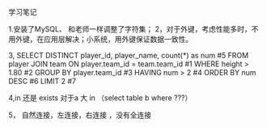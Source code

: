 学习笔记

1.安装了MySQL、 和老师一样调整了字符集；
2，对于外键，考虑性能多时，不用外键，在应用层解决；小系统，用外键保证数据一致性。

3,
SELECT DISTINCT player_id, player_name, count(*) as num  #5
FROM player JOIN team ON player.team_id = team.team_id   #1
WHERE height > 1.80                                      #2
GROUP BY player.team_id                                  #3
HAVING num > 2                                           #4
ORDER BY num DESC                                        #6
LIMIT 2                                                  #7

4,in 还是 exists
对于a 大 in （select  table  b where ???）


5， 自然连接，左连接，右连接 ，没有全连接 
